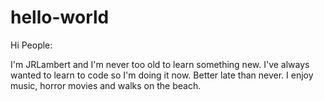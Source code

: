 # hello-world

Hi People:

I'm JRLambert and I'm never too old to learn something new.
I've always wanted to learn to code so I'm doing it now. Better late than never. 
I enjoy music, horror movies and walks on the beach.


